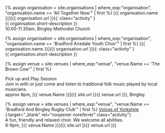 {% assign organisation = site.organisations 
    | where_exp:"organisation", "organisation.name == 'All Together Now'"
    | first %}
[{{ organisation.name }}]({{ organisation.url }}){: class="activity" }<br>
{{ organisation.short-description }}<br>
10.00-11.30am, Bingley Methodist Church

{% assign organisation = site.organisations 
    | where_exp:"organisation", "organisation.name == 'Bradford Airedale Youth Choir'"
    | first %}
[{{ organisation.name }}]({{ organisation.url }}){: class="activity" }<br>
{{ organisation.short-description }} 

{% assign venue = site.venues 
    | where_exp:"venue", "venue.Name == 'The Brown Cow'"
    | first %}
<p markdown="1"><span class="activity">Pick up and Play Session</span><br>
Join in with or just come and listen to traditional folk music played by local musicians.<br> 
approx 8pm, [{{ venue.Name }}]({{ site.url }}{{ venue.url }}), Bingley.
</p>

{% assign venue = site.venues 
    | where_exp:"venue", "venue.Name == 'Bradford And Bingley Rugby Club'"
    | first %}
[Voices of Yorkshire  <i class="fa fa-external-link" aria-hidden="true"></i>](https://www.voicesofyorkshire.com/){:target="_blank" rel="noopener noreferrer" class="activity"}<br>
A fun, friendly and relaxed choir. We welcome all abilities.<br>
8-9pm, [{{ venue.Name }}]({{ site.url }}{{ venue.url }})